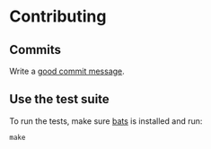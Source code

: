 # Contributing

## Commits

Write a [good commit message][commit].

## Use the test suite

To run the tests, make sure [bats](https://github.com/bats-core/bats-core) is
installed and run:

```
make
```

[commit]: http://tbaggery.com/2008/04/19/a-note-about-git-commit-messages.html

